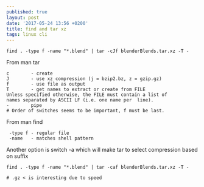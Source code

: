 ```yaml
---
published: true
layout: post
date: '2017-05-24 13:56 +0200'
title: find and tar xz
tags: linux cli
---
```

    find . -type f -name "*.blend" | tar -cJf blenderBlends.tar.xz -T -
    
From man tar

    c        - create
    J        - use xz compression (j = bzip2.bz, z = gzip.gz)
    f        - use file as output
    T        - get names to extract or create from FILE
    Unless specified otherwise, the FILE must contain a list of 
    names separated by ASCII LF (i.e. one name per  line).
    -        pipe
    # Order of switches seems to be important, f must be last.
    
From man find

     -type f - regular file
     -name   - matches shell pattern
     
Another option is switch -a which will make tar to select compression based on suffix

    find . -type f -name "*.blend" | tar -caf blenderBlends.tar.xz -T -
    
    # .gz < is interesting due to speed 

